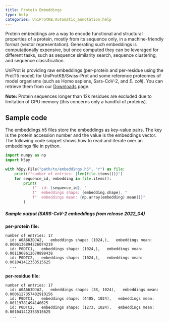 ```yaml
---
title: Protein Embeddings
type: help
categories: UniProtKB,Automatic_annotation,help
---
```


Protein embeddings are a way to encode functional and structural properties of a protein,
mostly from its sequence only, in a machine-friendly format (vector representation).
Generating such embeddings is computationally expensive, but once computed they can be leveraged for different tasks,
such as sequence similarity search, sequence clustering, and sequence classification.

UniProt is providing raw embeddings (per-protein and per-residue using the ProtT5 model)
for UniProtKB/Swiss-Prot and some reference proteomes of model organisms (such as Homo sapiens, Sars-CoV-2, and *E. coli*).
You can retrieve them from our [Downloads](https://www.uniprot.org/help/downloads) page.

**Note:** Protein sequences longer than 12k residues are excluded due to limitation of GPU memory (this concerns only a handful of proteins). 

## Sample code

The embeddings.h5 files store the embeddings as key-value pairs. The key is the protein accession number and the value is 
the embeddings vector. The following code snippet shows how to read and iterate over an embeddings file in python.

```python
import numpy as np
import h5py

with h5py.File("path/to/embeddings.h5", "r") as file:
    print(f"number of entries: {len(file.items())}")
    for sequence_id, embedding in file.items():
        print(
            f"  id: {sequence_id}, "
            f"  embeddings shape: {embedding.shape}, "
            f"  embeddings mean: {np.array(embedding).mean()}"
        )
```

##### Sample output (SARS-CoV-2 embeddings from release 2022_04)

**per-protein file:**

```
number of entries: 17
  id: A0A663DJA2,   embeddings shape: (1024,),   embeddings mean: 0.0006136894226074219
  id: P0DTC1,   embeddings shape: (1024,),   embeddings mean: 0.0011968612670898438
  id: P0DTC2,   embeddings shape: (1024,),   embeddings mean: 0.001041412353515625
  ...
```

**per-residue file:**

```
number of entries: 17
  id: A0A663DJA2,   embeddings shape: (38, 1024),   embeddings mean: 0.0006127357482910156
  id: P0DTC1,   embeddings shape: (4405, 1024),   embeddings mean: 0.00119781494140625
  id: P0DTC2,   embeddings shape: (1273, 1024),   embeddings mean: 0.001041412353515625
  ...
```
